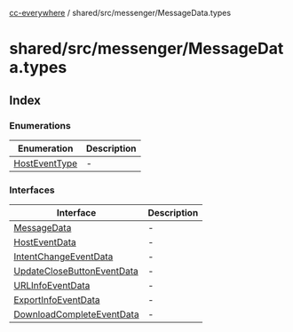 [cc-everywhere](../../../../index.md) / shared/src/messenger/MessageData.types

# shared/src/messenger/MessageData.types

## Index

### Enumerations

| Enumeration | Description |
| ------ | ------ |
| [HostEventType](enumerations/HostEventType.md) | - |

### Interfaces

| Interface | Description |
| ------ | ------ |
| [MessageData](interfaces/MessageData.md) | - |
| [HostEventData](interfaces/HostEventData.md) | - |
| [IntentChangeEventData](interfaces/IntentChangeEventData.md) | - |
| [UpdateCloseButtonEventData](interfaces/UpdateCloseButtonEventData.md) | - |
| [URLInfoEventData](interfaces/URLInfoEventData.md) | - |
| [ExportInfoEventData](interfaces/ExportInfoEventData.md) | - |
| [DownloadCompleteEventData](interfaces/DownloadCompleteEventData.md) | - |
